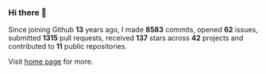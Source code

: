 ### Hi there 👋

Since joining Github **13** years ago, I made **8583** commits, opened **62** issues, submitted **1315** pull requests, received **137** stars across **42** projects and contributed to **11** public repositories.

Visit <a href="https://j15h.nu">home page</a> for more.
